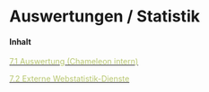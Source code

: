 # Auswertungen / Statistik

#### Inhalt

[<span style="color:#B7C66E">7.1 Auswertung (Chameleon intern)</span>](auswertung_chameleon_intern.md)

[<span style="color:#B7C66E">7.2 Externe Webstatistik-Dienste</span>](externe_webstatistik-dienste.md)

